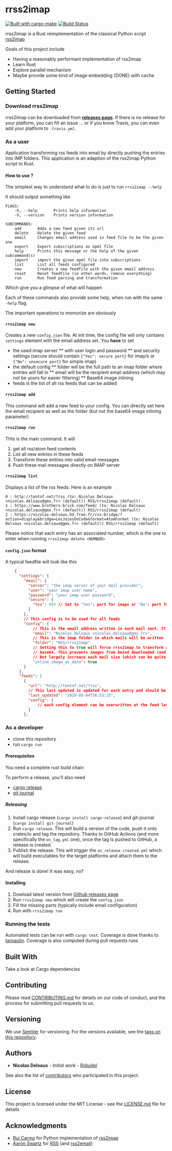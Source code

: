 # rrss2imap

[![Built with cargo-make](https://sagiegurari.github.io/cargo-make/assets/badges/cargo-make.svg)](https://sagiegurari.github.io/cargo-make)
[![Build Status](https://travis-ci.org/Riduidel/rrss2imap.svg?branch=master)](https://travis-ci.org/Riduidel/rrss2imap)

rrss2imap is a Rust reimplementation of the classical Python script [rss2imap](https://github.com/rcarmo/rss2imap)

Goals of this project include

* Having a reasonably performant implementation of rss2imap
* Learn Rust
* Explore parallel mechanism
* Maybe provide some kind of image embedding (DONE) with cache

## Getting Started

### Download rrss2imap

rrss2imap can be downloaded from [**releases page**](https://github.com/Riduidel/rrss2imap/releases). 
If there is no release for your platform, you can fill an issue ... or if you know Travis, you can even add your platform to `.travis.yml`.

### As a user

<!-- cargo-sync-readme start -->

Application transforming rss feeds into email by directly pushing the entries into IMP folders.
This application is an adaption of the rss2imap Python script to Rust.

#### How to use ?

The simplest way to understand what to do is just to run `rrss2imap --help`

It should output something like

    FLAGS:
        -h, --help       Prints help information
        -V, --version    Prints version information
    
    SUBCOMMANDS:
        add       Adds a new feed given its url
        delete    Delete the given feed
        email     Changes email address used in feed file to be the given one
        export    Export subscriptions as opml file
        help      Prints this message or the help of the given subcommand(s)
        import    import the given opml file into subscriptions
        list      List all feeds configured
        new       Creates a new feedfile with the given email address
        reset     Reset feedfile (in other words, remove everything)
        run       Run feed parsing and transformation

Which give you a glimpse of what will happen

Each of these commands also provide some help, when run with the same `--help` flag.

The important operations to memorize are obviously

#### `rrss2imap new`

Creates a new `config.json` file. At init time, the config file will only contains `settings` element 
with the email address set. You **have** to set 

* the used imap server
** with user login and password
** and security settings (secure should contain `{"Yes": secure port}` for imap/s
or `{"No": unsecure port}` for simple imap)
* the default config
** folder will be the full path to an imap folder where entries will fall in
** email will be the recipient email address (which may not be yours for easier filtering)
** Base64 image inlining
* feeds is the list of all rss feeds that can be added

#### `rrss2imap add`

This command will add a new feed to your config. You can directly set here the email recipient as well as the folder
(but not the base64 image inlining parameter)

#### `rrss2imap run`

THis is the main command. It will

1. get all rss/atom feed contents
2. List all new entries in these feeds
3. Transform these entries into valid email messages
4. Push these mail messages directly on IMAP server

#### `rrss2imap list`

Displays a list of the rss feeds. Here is an example

```
0 : http://tontof.net/?rss (to: Nicolas Delsaux <nicolas.delsaux@gmx.fr> (default)) RSS/rrss2imap (default)
1 : https://www.brothers-brick.com/feed/ (to: Nicolas Delsaux <nicolas.delsaux@gmx.fr> (default)) RSS/rrss2imap (default)
2 : https://nicolas-delsaux.hd.free.fr/rss-bridge/?action=display&bridge=LesJoiesDuCode&format=AtomFormat (to: Nicolas Delsaux <nicolas.delsaux@gmx.fr> (default)) RSS/rrss2imap (default)
```

Please notice that each entry has an associated number, which is the one to enter when running `rrss2imap delete <NUMBER>`

#### `config.json` format

A typical feedfile will look like this

```json
    {
      "settings": {
        "email": {
          "server": "the imap server of your mail provider",
          "user": "your imap user name",
          "password": "your imap user password",
          "secure": {
            "Yes": 993 // Set to "Yes": port for imaps or "No": port for unsecure imap
          }
        },
        // This config is to be used for all feeds
        "config": {
            // This is the email address written in each mail sent. It can be different from the email user
            "email": "Nicolas Delsaux <nicolas.delsaux@gmx.fr>",
            // This is the imap folder in which mails will be written
            "folder": "RSS/rrss2imap"
            // Setting this to true will force rrss2imap to transform all images into
            // base64. This prevents images from beind downloaded (and is really cool when reading feeds from a smartphone)
            // But largely increase each mail size (which can be quite bothering)
            "inline_image_as_data": true
        }
      },
      "feeds": [
        {
          "url": "http://tontof.net/?rss",
          // This last updated is updated for each entry and should be enough to have rss items correctly read
          "last_updated": "2019-05-04T16:53:15",
          "config": {
              // each config element can be overwritten at the feed level
          }
        },
```
    

<!-- cargo-sync-readme end -->

### As a developer
* clone this repository
* run `cargo run`

#### Prerequisites

You need a complete rust build chain

To perform a release, you'll also need

* [cargo release](https://github.com/sunng87/cargo-release)
* [git journal](https://github.com/saschagrunert/git-journal)

##### Releasing

1. Install cargo release (`cargo install cargo-release`) and git-journal (`cargo install git-journal`)
1. Run `cargo release`. This will build a version of the code, push it onto crates/io and tag the repository.
Thanks to GitHub Actions (and more specifically the `on_tag.yml` one), once the tag is pushed to GitHub, a release is created.
1. Publish the release. This will trigger the `on_release_created.yml` which will build executables for the target platforms and attach them to the release.

And release is done! It was easy, no?

#### Installing

1. Dowload latest version from [Github releases page](https://github.com/Riduidel/rrss2imap/releases)
1. Run `rrss2imap new` which will create the `config.json`
1. Fill the missing parts (typically include email configuration)
1. Run with `rrss2imap run`

### Running the tests

Automated tests can be run with `cargo test`.
Coverage is done thanks to [tarpaulin](https://github.com/xd009642/tarpaulin).
Coverage is also computed during pull requests runs

## Built With

Take a look at Cargo dependencies

## Contributing

Please read [CONTRIBUTING.md](https://gist.github.com/PurpleBooth/b24679402957c63ec426) for details on our code of conduct, and the process for submitting pull requests to us.

## Versioning

We use [SemVer](http://semver.org/) for versioning. For the versions available, see the [tags on this repository](https://github.com/your/project/tags). 

## Authors

* **Nicolas Delsaux** - *Initial work* - [Riduidel](https://github.com/Riduidel)

See also the list of [contributors](https://github.com/Riduidel/rrss2imap/contributors) who participated in this project.

## License

This project is licensed under the MIT License - see the [LICENSE.md](LICENSE.md) file for details

## Acknowledgments

* [Rui Carmo](https://github.com/rcarmo) for Python implementation of [rss2imap](https://github.com/rcarmo/rss2imap)
* [Aaron Swartz](https://en.wikipedia.org/wiki/Aaron_Swartz) for [RSS](https://en.wikipedia.org/wiki/RSS) (and [rss2email](https://github.com/rss2email/rss2email))

